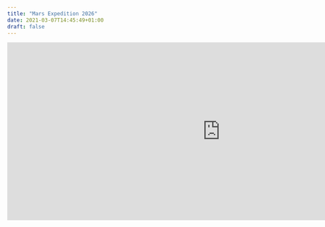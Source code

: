 ```yaml
---
title: "Mars Expedition 2026"
date: 2021-03-07T14:45:49+01:00
draft: false
---
```



<iframe width="980" height="410" src="https://mars.nasa.gov/layout/embed/send-your-name/future/certificate/?cn=419488836947" frameborder="0"></iframe>
